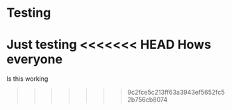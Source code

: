 # Testing
Just testing
<<<<<<< HEAD
Hows everyone
=======
Is this working
>>>>>>> 9c2fce5c213ff63a3943ef5652fc52b756cb8074
